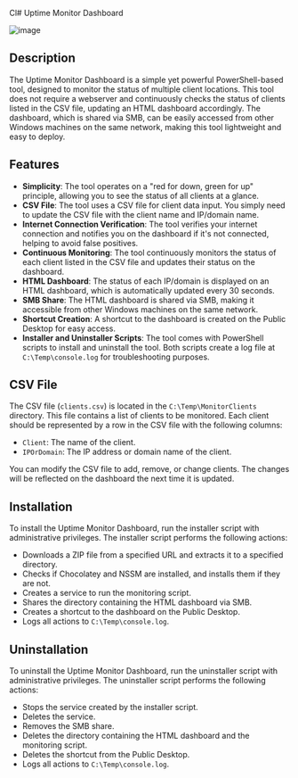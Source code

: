 Cl# Uptime Monitor Dashboard

![image](https://github.com/user-attachments/assets/3af1317f-e248-4b99-9c96-793b6ea39e7f)

## Description
The Uptime Monitor Dashboard is a simple yet powerful PowerShell-based tool, designed to monitor the status of multiple client locations. This tool does not require a webserver and continuously checks the status of clients listed in the CSV file, updating an HTML dashboard accordingly. The dashboard, which is shared via SMB, can be easily accessed from other Windows machines on the same network, making this tool lightweight and easy to deploy.

## Features
- **Simplicity**: The tool operates on a "red for down, green for up" principle, allowing you to see the status of all clients at a glance.
- **CSV File**: The tool uses a CSV file for client data input. You simply need to update the CSV file with the client name and IP/domain name.
- **Internet Connection Verification**: The tool verifies your internet connection and notifies you on the dashboard if it's not connected, helping to avoid false positives.
- **Continuous Monitoring**: The tool continuously monitors the status of each client listed in the CSV file and updates their status on the dashboard.
- **HTML Dashboard**: The status of each IP/domain is displayed on an HTML dashboard, which is automatically updated every 30 seconds.
- **SMB Share**: The HTML dashboard is shared via SMB, making it accessible from other Windows machines on the same network.
- **Shortcut Creation**: A shortcut to the dashboard is created on the Public Desktop for easy access.
- **Installer and Uninstaller Scripts**: The tool comes with PowerShell scripts to install and uninstall the tool. Both scripts create a log file at `C:\Temp\console.log` for troubleshooting purposes.

## CSV File
The CSV file (`clients.csv`) is located in the `C:\Temp\MonitorClients` directory. This file contains a list of clients to be monitored. Each client should be represented by a row in the CSV file with the following columns:
- `Client`: The name of the client.
- `IPOrDomain`: The IP address or domain name of the client.

You can modify the CSV file to add, remove, or change clients. The changes will be reflected on the dashboard the next time it is updated.

## Installation
To install the Uptime Monitor Dashboard, run the installer script with administrative privileges. The installer script performs the following actions:
- Downloads a ZIP file from a specified URL and extracts it to a specified directory.
- Checks if Chocolatey and NSSM are installed, and installs them if they are not.
- Creates a service to run the monitoring script.
- Shares the directory containing the HTML dashboard via SMB.
- Creates a shortcut to the dashboard on the Public Desktop.
- Logs all actions to `C:\Temp\console.log`.

## Uninstallation
To uninstall the Uptime Monitor Dashboard, run the uninstaller script with administrative privileges. The uninstaller script performs the following actions:
- Stops the service created by the installer script.
- Deletes the service.
- Removes the SMB share.
- Deletes the directory containing the HTML dashboard and the monitoring script.
- Deletes the shortcut from the Public Desktop.
- Logs all actions to `C:\Temp\console.log`.
